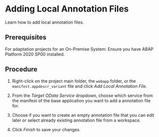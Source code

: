 <!-- loio392a0560ddef495c905b078edaafd318 -->

# Adding Local Annotation Files

Learn how to add local annotation files.



<a name="loio392a0560ddef495c905b078edaafd318__prereq_aw4_j1x_l4b"/>

## Prerequisites

For adaptation projects for an On-Premise System: Ensure you have ABAP Platform 2020 SP00 installed.



## Procedure

1.  Right-click on the project main folder, the `webapp` folder, or the `manifest.appdescr_variant` file and click *Add Local Annotation File*.

2.  From the *Target OData Service* dropdown, choose which service from the manifest of the base application you want to add a annotation file for.

3.  Choose if you want to create an empty annotation file that you can edit later or select already existing annotation file from a workspace.

4.  Click *Finish* to save your changes.


